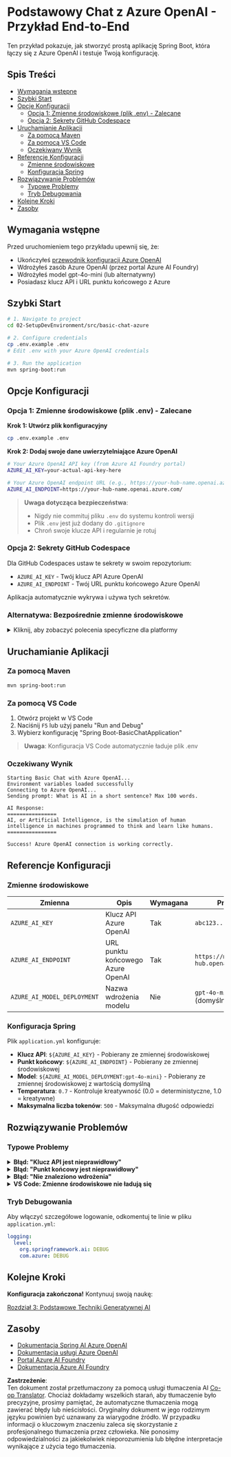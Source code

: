 <!--
CO_OP_TRANSLATOR_METADATA:
{
  "original_hash": "2289320a74aeca1eb844cd7d3a7a9e12",
  "translation_date": "2025-07-21T16:29:29+00:00",
  "source_file": "02-SetupDevEnvironment/src/basic-chat-azure/README.md",
  "language_code": "pl"
}
-->
# Podstawowy Chat z Azure OpenAI - Przykład End-to-End

Ten przykład pokazuje, jak stworzyć prostą aplikację Spring Boot, która łączy się z Azure OpenAI i testuje Twoją konfigurację.

## Spis Treści

- [Wymagania wstępne](../../../../../02-SetupDevEnvironment/src/basic-chat-azure)
- [Szybki Start](../../../../../02-SetupDevEnvironment/src/basic-chat-azure)
- [Opcje Konfiguracji](../../../../../02-SetupDevEnvironment/src/basic-chat-azure)
  - [Opcja 1: Zmienne środowiskowe (plik .env) - Zalecane](../../../../../02-SetupDevEnvironment/src/basic-chat-azure)
  - [Opcja 2: Sekrety GitHub Codespace](../../../../../02-SetupDevEnvironment/src/basic-chat-azure)
- [Uruchamianie Aplikacji](../../../../../02-SetupDevEnvironment/src/basic-chat-azure)
  - [Za pomocą Maven](../../../../../02-SetupDevEnvironment/src/basic-chat-azure)
  - [Za pomocą VS Code](../../../../../02-SetupDevEnvironment/src/basic-chat-azure)
  - [Oczekiwany Wynik](../../../../../02-SetupDevEnvironment/src/basic-chat-azure)
- [Referencje Konfiguracji](../../../../../02-SetupDevEnvironment/src/basic-chat-azure)
  - [Zmienne środowiskowe](../../../../../02-SetupDevEnvironment/src/basic-chat-azure)
  - [Konfiguracja Spring](../../../../../02-SetupDevEnvironment/src/basic-chat-azure)
- [Rozwiązywanie Problemów](../../../../../02-SetupDevEnvironment/src/basic-chat-azure)
  - [Typowe Problemy](../../../../../02-SetupDevEnvironment/src/basic-chat-azure)
  - [Tryb Debugowania](../../../../../02-SetupDevEnvironment/src/basic-chat-azure)
- [Kolejne Kroki](../../../../../02-SetupDevEnvironment/src/basic-chat-azure)
- [Zasoby](../../../../../02-SetupDevEnvironment/src/basic-chat-azure)

## Wymagania wstępne

Przed uruchomieniem tego przykładu upewnij się, że:

- Ukończyłeś [przewodnik konfiguracji Azure OpenAI](../../getting-started-azure-openai.md)  
- Wdrożyłeś zasób Azure OpenAI (przez portal Azure AI Foundry)  
- Wdrożyłeś model gpt-4o-mini (lub alternatywny)  
- Posiadasz klucz API i URL punktu końcowego z Azure  

## Szybki Start

```bash
# 1. Navigate to project
cd 02-SetupDevEnvironment/src/basic-chat-azure

# 2. Configure credentials
cp .env.example .env
# Edit .env with your Azure OpenAI credentials

# 3. Run the application
mvn spring-boot:run
```

## Opcje Konfiguracji

### Opcja 1: Zmienne środowiskowe (plik .env) - Zalecane

**Krok 1: Utwórz plik konfiguracyjny**
```bash
cp .env.example .env
```

**Krok 2: Dodaj swoje dane uwierzytelniające Azure OpenAI**
```bash
# Your Azure OpenAI API key (from Azure AI Foundry portal)
AZURE_AI_KEY=your-actual-api-key-here

# Your Azure OpenAI endpoint URL (e.g., https://your-hub-name.openai.azure.com/)
AZURE_AI_ENDPOINT=https://your-hub-name.openai.azure.com/
```

> **Uwaga dotycząca bezpieczeństwa**: 
> - Nigdy nie commituj pliku `.env` do systemu kontroli wersji
> - Plik `.env` jest już dodany do `.gitignore`
> - Chroń swoje klucze API i regularnie je rotuj

### Opcja 2: Sekrety GitHub Codespace

Dla GitHub Codespaces ustaw te sekrety w swoim repozytorium:
- `AZURE_AI_KEY` - Twój klucz API Azure OpenAI
- `AZURE_AI_ENDPOINT` - Twój URL punktu końcowego Azure OpenAI

Aplikacja automatycznie wykrywa i używa tych sekretów.

### Alternatywa: Bezpośrednie zmienne środowiskowe

<details>
<summary>Kliknij, aby zobaczyć polecenia specyficzne dla platformy</summary>

**Linux/macOS (bash/zsh):**
```bash
export AZURE_AI_KEY=your-actual-api-key-here
export AZURE_AI_ENDPOINT=https://your-hub-name.openai.azure.com/
```

**Windows (Command Prompt):**
```cmd
set AZURE_AI_KEY=your-actual-api-key-here
set AZURE_AI_ENDPOINT=https://your-hub-name.openai.azure.com/
```

**Windows (PowerShell):**
```powershell
$env:AZURE_AI_KEY="your-actual-api-key-here"
$env:AZURE_AI_ENDPOINT="https://your-hub-name.openai.azure.com/"
```
</details>

## Uruchamianie Aplikacji

### Za pomocą Maven

```bash
mvn spring-boot:run
```

### Za pomocą VS Code

1. Otwórz projekt w VS Code
2. Naciśnij `F5` lub użyj panelu "Run and Debug"
3. Wybierz konfigurację "Spring Boot-BasicChatApplication"

> **Uwaga**: Konfiguracja VS Code automatycznie ładuje plik .env

### Oczekiwany Wynik

```
Starting Basic Chat with Azure OpenAI...
Environment variables loaded successfully
Connecting to Azure OpenAI...
Sending prompt: What is AI in a short sentence? Max 100 words.

AI Response:
================
AI, or Artificial Intelligence, is the simulation of human intelligence in machines programmed to think and learn like humans.
================

Success! Azure OpenAI connection is working correctly.
```

## Referencje Konfiguracji

### Zmienne środowiskowe

| Zmienna | Opis | Wymagana | Przykład |
|---------|------|----------|----------|
| `AZURE_AI_KEY` | Klucz API Azure OpenAI | Tak | `abc123...` |
| `AZURE_AI_ENDPOINT` | URL punktu końcowego Azure OpenAI | Tak | `https://my-hub.openai.azure.com/` |
| `AZURE_AI_MODEL_DEPLOYMENT` | Nazwa wdrożenia modelu | Nie | `gpt-4o-mini` (domyślnie) |

### Konfiguracja Spring

Plik `application.yml` konfiguruje:
- **Klucz API**: `${AZURE_AI_KEY}` - Pobierany ze zmiennej środowiskowej
- **Punkt końcowy**: `${AZURE_AI_ENDPOINT}` - Pobierany ze zmiennej środowiskowej  
- **Model**: `${AZURE_AI_MODEL_DEPLOYMENT:gpt-4o-mini}` - Pobierany ze zmiennej środowiskowej z wartością domyślną
- **Temperatura**: `0.7` - Kontroluje kreatywność (0.0 = deterministyczne, 1.0 = kreatywne)
- **Maksymalna liczba tokenów**: `500` - Maksymalna długość odpowiedzi

## Rozwiązywanie Problemów

### Typowe Problemy

<details>
<summary><strong>Błąd: "Klucz API jest nieprawidłowy"</strong></summary>

- Sprawdź, czy `AZURE_AI_KEY` jest poprawnie ustawiony w pliku `.env`
- Upewnij się, że klucz API został dokładnie skopiowany z portalu Azure AI Foundry
- Upewnij się, że nie ma dodatkowych spacji lub cudzysłowów wokół klucza
</details>

<details>
<summary><strong>Błąd: "Punkt końcowy jest nieprawidłowy"</strong></summary>

- Upewnij się, że `AZURE_AI_ENDPOINT` zawiera pełny URL (np. `https://your-hub-name.openai.azure.com/`)
- Sprawdź spójność ukośników na końcu URL
- Zweryfikuj, czy punkt końcowy odpowiada regionowi wdrożenia Azure
</details>

<details>
<summary><strong>Błąd: "Nie znaleziono wdrożenia"</strong></summary>

- Zweryfikuj, czy nazwa wdrożenia modelu dokładnie odpowiada temu, co zostało wdrożone w Azure
- Sprawdź, czy model został pomyślnie wdrożony i jest aktywny
- Spróbuj użyć domyślnej nazwy wdrożenia: `gpt-4o-mini`
</details>

<details>
<summary><strong>VS Code: Zmienne środowiskowe nie ładują się</strong></summary>

- Upewnij się, że plik `.env` znajduje się w katalogu głównym projektu (na tym samym poziomie co `pom.xml`)
- Spróbuj uruchomić `mvn spring-boot:run` w zintegrowanym terminalu VS Code
- Sprawdź, czy rozszerzenie Java dla VS Code jest poprawnie zainstalowane
- Zweryfikuj, czy konfiguracja uruchamiania zawiera `"envFile": "${workspaceFolder}/.env"`
</details>

### Tryb Debugowania

Aby włączyć szczegółowe logowanie, odkomentuj te linie w pliku `application.yml`:

```yaml
logging:
  level:
    org.springframework.ai: DEBUG
    com.azure: DEBUG
```

## Kolejne Kroki

**Konfiguracja zakończona!** Kontynuuj swoją naukę:

[Rozdział 3: Podstawowe Techniki Generatywnej AI](../../../03-CoreGenerativeAITechniques/README.md)

## Zasoby

- [Dokumentacja Spring AI Azure OpenAI](https://docs.spring.io/spring-ai/reference/api/clients/azure-openai-chat.html)
- [Dokumentacja usługi Azure OpenAI](https://learn.microsoft.com/azure/ai-services/openai/)
- [Portal Azure AI Foundry](https://ai.azure.com/)
- [Dokumentacja Azure AI Foundry](https://learn.microsoft.com/azure/ai-foundry/how-to/create-projects?tabs=ai-foundry&pivots=hub-project)

**Zastrzeżenie**:  
Ten dokument został przetłumaczony za pomocą usługi tłumaczenia AI [Co-op Translator](https://github.com/Azure/co-op-translator). Chociaż dokładamy wszelkich starań, aby tłumaczenie było precyzyjne, prosimy pamiętać, że automatyczne tłumaczenia mogą zawierać błędy lub nieścisłości. Oryginalny dokument w jego rodzimym języku powinien być uznawany za wiarygodne źródło. W przypadku informacji o kluczowym znaczeniu zaleca się skorzystanie z profesjonalnego tłumaczenia przez człowieka. Nie ponosimy odpowiedzialności za jakiekolwiek nieporozumienia lub błędne interpretacje wynikające z użycia tego tłumaczenia.